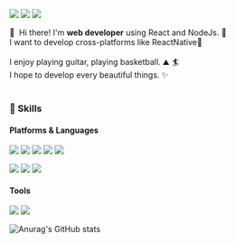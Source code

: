 <a href="https://blog.naver.com/wlsgustj123" target="_blank"><img src="https://img.shields.io/badge/blog-3DDC84?style=flat-square&logo=Naver&logoColor=white"/></a>
<a href="https://www.instagram.com/jinhyeonseo0831" target="_blank"><img src="https://img.shields.io/badge/jinhyeonseo0831-E4405F?style=flat-square&logo=Instagram&logoColor=white"/></a>
<a href="mailto:jjiaang87@gmail.com" target="_blank"><img src="https://img.shields.io/badge/jjiaang87-EA4335?style=flat-square&logo=Gmail&logoColor=white"/></a>

<p>
  👋&nbsp; Hi there! I'm <b>web developer</b> using React and NodeJs. 🚀<br/>
  I want to develop cross-platforms like ReactNative💖<br/><br/>
  I enjoy playing guitar, playing basketball. ⛰ 🏄<br/>
  I hope to develop every beautiful things. ✨ <br/><br/>
</p>

### 💪 Skills
#### Platforms & Languages
<p> 
  <img src="https://img.shields.io/badge/Next.js-000000?style=flat-square&logo=Next.js&logoColor=white"/>
  <img src="https://img.shields.io/badge/Node.js-339933?style=flat-square&logo=Node.js&logoColor=white"/>
  <img src="https://img.shields.io/badge/Express.js-000000?style=flat-square&logo=Flutter&logoColor=white"/>
  <img src="https://img.shields.io/badge/React-61DAFB?style=flat-square&logo=React&logoColor=white"/>
  <img src="https://img.shields.io/badge/Redux-764ABC?style=flat-square&logo=Redux&logoColor=white"/>
</p>
<p>
  <img src="https://img.shields.io/badge/Python-3776AB?style=flat-square&logo=Python&logoColor=white"/>
  <img src="https://img.shields.io/badge/Javascript-F7DF1E?style=flat-square&logo=JavaScript&logoColor=white"/>
  <img src="https://img.shields.io/badge/TypeScript-3178C6?style=flat-square&logo=TypeScript&logoColor=white"/>
</p>

#### Tools
<p>
  <img src="https://img.shields.io/badge/Git-F05032?style=flat-square&logo=Git&logoColor=white"/>
  <img src="https://img.shields.io/badge/Ubuntu-E95420?style=flat-square&logo=Ubuntu&logoColor=white"/>
</p>

![Anurag's GitHub stats](https://github-readme-stats.vercel.app/api?username=todayscoding&show_icons=true&theme=radical)
